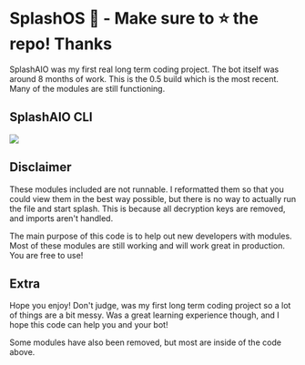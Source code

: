 # SplashOS 🌊 - Make sure to ⭐ the repo! Thanks

SplashAIO was my first real long term coding project. The bot itself was around 8 months of work. This is the 0.5 build which is the most recent. Many of the modules are still functioning.

## SplashAIO CLI 

<img src="https://i.ibb.co/PxDm1GT/Screenshot-2023-01-07-at-12-02-39-AM.png">

## Disclaimer 

These modules included are not runnable. I reformatted them so that you could view them in the best way possible, but there is no way to actually run the file and start splash. This is because all decryption keys are removed, and imports aren't handled.

The main purpose of this code is to help out new developers with modules. Most of these modules are still working and will work great in production. You are free to use! 

## Extra

Hope you enjoy! Don't judge, was my first long term coding project so a lot of things are a bit messy. Was a great learning experience though, and I hope this code can help you and your bot!

Some modules have also been removed, but most are inside of the code above.